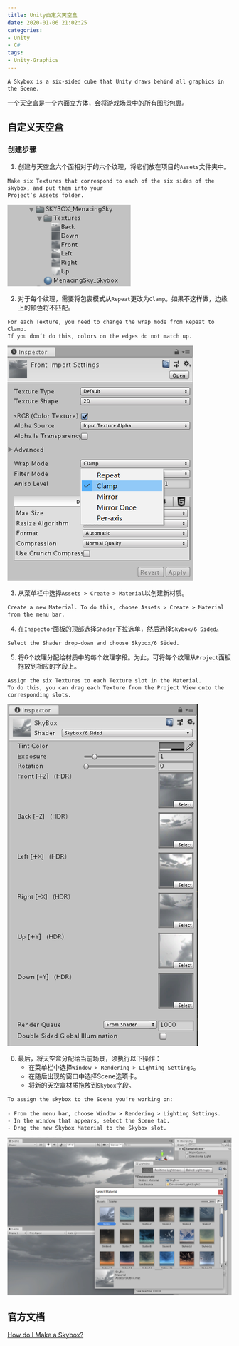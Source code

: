 ```yaml
---
title: Unity自定义天空盒
date: 2020-01-06 21:02:25
categories:
- Unity
- C#
tags:
- Unity-Graphics
---
```


```
A Skybox is a six-sided cube that Unity draws behind all graphics in the Scene. 
```
一个天空盒是一个六面立方体，会将游戏场景中的所有图形包裹。

<!--more-->

## 自定义天空盒

### 创建步骤

1. 创建与天空盒六个面相对于的六个纹理，将它们放在项目的`Assets`文件夹中。
```
Make six Textures that correspond to each of the six sides of the skybox, and put them into your
Project’s Assets folder.
```
<img src="/images/skybox/skybox_textures.png" alt="skybox textures">

2. 对于每个纹理，需要将包裹模式从`Repeat`更改为`Clamp`。如果不这样做，边缘上的颜色将不匹配。
```
For each Texture, you need to change the wrap mode from Repeat to Clamp.
If you don’t do this, colors on the edges do not match up.
```
<img src="/images/skybox/wrap_mode.png" alt="wrap mode">

3. 从菜单栏中选择`Assets > Create > Material`以创建新材质。 
```
Create a new Material. To do this, choose Assets > Create > Material from the menu bar.
```

4. 在`Inspector`面板的顶部选择`Shader`下拉选单，然后选择`Skybox/6 Sided`。
```
Select the Shader drop-down and choose Skybox/6 Sided.
```

5. 将6个纹理分配给材质中的每个纹理字段。为此，可将每个纹理从`Project`面板拖放到相应的字段上。
```
Assign the six Textures to each Texture slot in the Material. 
To do this, you can drag each Texture from the Project View onto the corresponding slots.
```
<img src="/images/skybox/skybox_inspector.png" alt="skybox inspector">

6. 最后，将天空盒分配给当前场景，须执行以下操作：
    - 在菜单栏中选择`Window > Rendering > Lighting Settings`。
    - 在随后出现的窗口中选择Scene选项卡。
    - 将新的天空盒材质拖放到`Skybox`字段。
```
To assign the skybox to the Scene you’re working on:

- From the menu bar, choose Window > Rendering > Lighting Settings.
- In the window that appears, select the Scene tab.
- Drag the new Skybox Material to the Skybox slot.
```

<img src="/images/skybox/skybox_application.png" alt="skybox application">

## 官方文档

[How do I Make a Skybox?](https://docs.unity3d.com/Manual/HOWTO-UseSkybox.html)